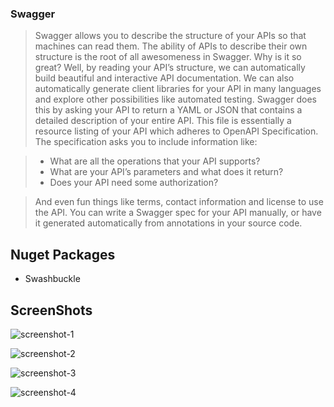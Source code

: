 ﻿### Swagger 


> Swagger allows you to describe the structure of your APIs so that machines can read them. The ability of APIs to describe their own structure is the root of all awesomeness in Swagger. Why is it so great? Well, by reading your API’s structure, we can automatically build beautiful and interactive API documentation. We can also automatically generate client libraries for your API in many languages and explore other possibilities like automated testing. Swagger does this by asking your API to return a YAML or JSON that contains a detailed description of your entire API. This file is essentially a resource listing of your API which adheres to OpenAPI Specification. The specification asks you to include information like:

> - What are all the operations that your API supports?
> - What are your API’s parameters and what does it return?
> - Does your API need some authorization?

> And even fun things like terms, contact information and license to use the API.
> You can write a Swagger spec for your API manually, or have it generated automatically from annotations in your source code.

## Nuget Packages

- Swashbuckle

## ScreenShots

![screenshot-1](https://serving.photos.photobox.com/542977891b894e882afb59f21fc7541a3eeb26d27c9f70944f22d9d196f47e146c597a33.jpg)

![screenshot-2](http://url/to/img.png)

![screenshot-3](http://url/to/img.png)

![screenshot-4](http://url/to/img.png)


